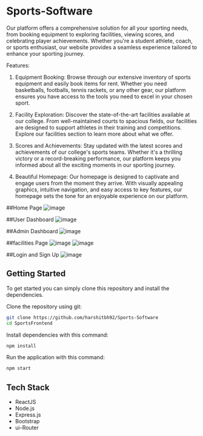 # Sports-Software

 Our platform offers a comprehensive solution for all your sporting needs, from booking equipment to exploring facilities, viewing scores, and celebrating player achievements. Whether you're a student athlete, coach, or sports enthusiast, our website provides a seamless experience tailored to enhance your sporting journey.

Features:
1. Equipment Booking:
Browse through our extensive inventory of sports equipment and easily book items for rent. Whether you need basketballs, footballs, tennis rackets, or any other gear, our platform ensures you have access to the tools you need to excel in your chosen sport.

2. Facility Exploration:
Discover the state-of-the-art facilities available at our college. From well-maintained courts to spacious fields, our facilities are designed to support athletes in their training and competitions. Explore our facilities section to learn more about what we offer.

3. Scores and Achievements:
Stay updated with the latest scores and achievements of our college's sports teams. Whether it's a thrilling victory or a record-breaking performance, our platform keeps you informed about all the exciting moments in our sporting journey.

4. Beautiful Homepage:
Our homepage is designed to captivate and engage users from the moment they arrive. With visually appealing graphics, intuitive navigation, and easy access to key features, our homepage sets the tone for an enjoyable experience on our platform.

##Home Page
![image](https://github.com/harshitbh92/Sports-Software/assets/96971543/74ccffd2-c6a7-4bef-b610-5f35863ea161)

##User Dashboard
![image](https://github.com/harshitbh92/Sports-Software/assets/96971543/bc7ba36f-78b1-4dd1-9fc8-7d3d37ebb729)

##Admin Dashboard
![image](https://github.com/harshitbh92/Sports-Software/assets/96971543/1a1b4ec0-1d9f-40aa-86d8-d954a9eab1e0)

##facilities Page
![image](https://github.com/harshitbh92/Sports-Software/assets/96971543/2769bebf-06df-42e4-b686-214b58207029)
![image](https://github.com/harshitbh92/Sports-Software/assets/96971543/a07dace1-e089-452e-ad7e-e959ab20f41b)


##Login and Sign Up
![image](https://github.com/harshitbh92/Sports-Software/assets/96971543/9d9d4567-a86b-4569-8957-5229969119f1)



## Getting Started
To get started  you can simply clone this repository and install the dependencies.

Clone the repository using git:

```bash
git clone https://github.com/harshitbh92/Sports-Software
cd SportsFrontend
```

Install dependencies with this command:
```bash
npm install
```

Run the application with this command:
```bash
npm start
```

## Tech Stack
* ReactJS
* Node.js
* Express.js
* Bootstrap
* ui-Router
